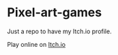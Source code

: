 # Pixel-art-games
Just a repo to have my Itch.io profile.

Play online on [Itch.io](https://classman.itch.io/)
